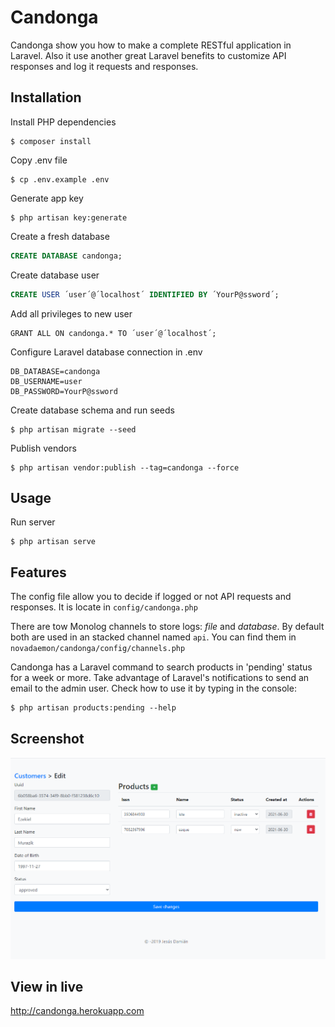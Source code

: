 # Candonga

Candonga show you how to make a complete RESTful application in Laravel. Also it use another great Laravel benefits to customize API responses and log it requests and responses.

## Installation

Install PHP dependencies
```
$ composer install
```

Copy .env file
```
$ cp .env.example .env
```

Generate app key

```
$ php artisan key:generate
``` 

Create a fresh database
```sql
CREATE DATABASE candonga; 
```

Create database user
```sql
CREATE USER ´user´@´localhost´ IDENTIFIED BY ´YourP@ssword´; 
```

Add all privileges to new user
```
GRANT ALL ON candonga.* TO ´user´@´localhost´;
```

Configure Laravel database connection in .env 

```
DB_DATABASE=candonga
DB_USERNAME=user
DB_PASSWORD=YourP@ssword
```

Create database schema and run seeds
```
$ php artisan migrate --seed
```

Publish vendors
```
$ php artisan vendor:publish --tag=candonga --force
```

## Usage
Run server
```
$ php artisan serve
```

## Features

The config file allow you to decide if logged or not API requests and responses. It is locate in `config/candonga.php`

There are tow Monolog channels to store logs: *file* and *database*. By default both are used in an stacked channel named `api`. You can find them in `novadaemon/candonga/config/channels.php`

Candonga has a Laravel command to search products in 'pending' status for a week or more. Take advantage of Laravel's notifications to send an email to the admin user. Check how to use it by typing in the console:
```
$ php artisan products:pending --help
```

## Screenshot
![screenshot](screenshot.png)

## View in live
http://candonga.herokuapp.com



